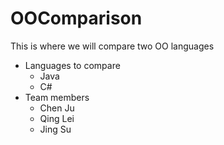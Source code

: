 # OOComparison

This is where we will compare two OO languages

* Languages to compare
  * Java
  * C#
* Team members
  * Chen Ju
  * Qing Lei
  * Jing Su
